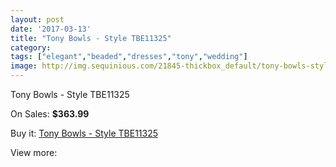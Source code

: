 ```yaml
---
layout: post
date: '2017-03-13'
title: "Tony Bowls - Style TBE11325"
category: 
tags: ["elegant","beaded","dresses","tony","wedding"]
image: http://img.sequinious.com/21845-thickbox_default/tony-bowls-style-tbe11325.jpg
---
```

Tony Bowls - Style TBE11325

On Sales: **$363.99**
<a href="https://www.sequinious.com/9822-tony-bowls-style-tbe11325.html"><amp-img layout="responsive" width="600" height="600" src="//img.sequinious.com/21845-thickbox_default/tony-bowls-style-tbe11325.jpg" alt="Tony Bowls - Style TBE11325 0" /></a>
<a href="https://www.sequinious.com/9822-tony-bowls-style-tbe11325.html"><amp-img layout="responsive" width="600" height="600" src="//img.sequinious.com/21851-thickbox_default/tony-bowls-style-tbe11325.jpg" alt="Tony Bowls - Style TBE11325 1" /></a>
<a href="https://www.sequinious.com/9822-tony-bowls-style-tbe11325.html"><amp-img layout="responsive" width="600" height="600" src="//img.sequinious.com/21850-thickbox_default/tony-bowls-style-tbe11325.jpg" alt="Tony Bowls - Style TBE11325 2" /></a>
<a href="https://www.sequinious.com/9822-tony-bowls-style-tbe11325.html"><amp-img layout="responsive" width="600" height="600" src="//img.sequinious.com/21849-thickbox_default/tony-bowls-style-tbe11325.jpg" alt="Tony Bowls - Style TBE11325 3" /></a>
<a href="https://www.sequinious.com/9822-tony-bowls-style-tbe11325.html"><amp-img layout="responsive" width="600" height="600" src="//img.sequinious.com/21848-thickbox_default/tony-bowls-style-tbe11325.jpg" alt="Tony Bowls - Style TBE11325 4" /></a>
<a href="https://www.sequinious.com/9822-tony-bowls-style-tbe11325.html"><amp-img layout="responsive" width="600" height="600" src="//img.sequinious.com/21847-thickbox_default/tony-bowls-style-tbe11325.jpg" alt="Tony Bowls - Style TBE11325 5" /></a>
<a href="https://www.sequinious.com/9822-tony-bowls-style-tbe11325.html"><amp-img layout="responsive" width="600" height="600" src="//img.sequinious.com/21846-thickbox_default/tony-bowls-style-tbe11325.jpg" alt="Tony Bowls - Style TBE11325 6" /></a>

Buy it: [Tony Bowls - Style TBE11325](https://www.sequinious.com/9822-tony-bowls-style-tbe11325.html "Tony Bowls - Style TBE11325")

View more: [](https://www.sequinious.com/- "")